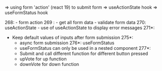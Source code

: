 => using form 'action' (react 19) to submit form 
=> useActionState hook
=> useFormStatus hook

268: 
    - form action
269 : 
    - get all form data 
    - validate form data 
270: useActionState 
    - use of useActionState to display error messages 
271*: 
- Keep default values of inputs after form submission
275*: 
  - async form submission 
276*: useFormStatus
  - useFormStatus can only be used in a nested component
277*:
  - Submit and call different function for different button pressed
  - upVote for up function
  - downVote for down function